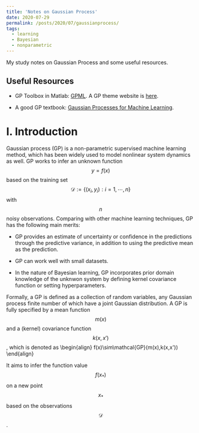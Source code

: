 ```yaml
---
title: 'Notes on Gaussian Process'
date: 2020-07-29
permalink: /posts/2020/07/gaussianprocess/
tags:
  - learning
  - Bayesian
  - nonparametric
---
```


<script src="https://cdn.mathjax.org/mathjax/latest/MathJax.js?config=TeX-AMS-MML_HTMLorMML" type="text/javascript"></script>

My study notes on Gaussian Process and some useful resources.

Useful Resources
------

- GP Toolbox in Matlab: [GPML](http://www.gaussianprocess.org/gpml/code/matlab/doc/). A GP theme website is [here](http://www.gaussianprocess.org/).

- A good GP textbook: [Gaussian Processes for Machine Learning](http://www.gaussianprocess.org/gpml/chapters/RW.pdf).

I. Introduction
======

Gaussian process (GP) is a non-parametric supervised  machine learning method, which has been widely used to model nonlinear system dynamics as well.  GP works to infer an unknown function $$y = f(x)$$ based on the training set $$\mathcal{D}:= \{(x_i, y_i): i=1,\cdots,n\}$$ with $$n$$ noisy observations. Comparing with other machine learning techniques, GP has the following main merits: 

- GP provides an estimate of uncertainty or confidence in the predictions through the predictive variance, in addition to using the predictive mean as the prediction.

- GP can work well with small datasets.

- In the nature of Bayesian learning, GP incorporates prior domain knowledge of the unknwon system by defining kernel covariance function or setting  hyperparameters.

Formally, a GP is defined as a collection of random variables, any Gaussian process finite number of which have a joint Gaussian distribution. A GP is fully specified by a mean function $$m(x)$$ and a (kernel) covariance function $$k(x,x')$$, which is denoted as 
\begin{align}
f(x)\sim\mathcal{GP}(m(x),k(x,x'))
\end{align}

It aims to infer the function value $$f(x_*)$$ on a new point $$x_{*}$$ based on the observations $$\mathcal{D}$$. 


